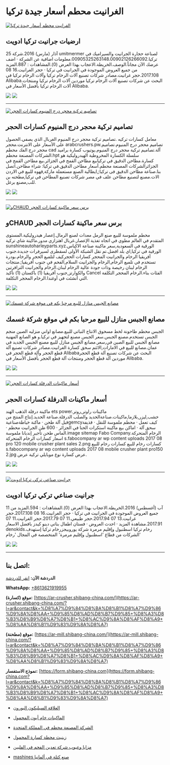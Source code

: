 # الغرانيت محطم أسعار جيدة تركيا

<a href="https://swt.shibang-china.com/?l=ar&img&k=%D8%A7%D9%84%D8%BA%D8%B1%D8%A7%D9%86%D9%8A%D8%AA+%D9%85%D8%AD%D8%B7%D9%85+%D8%A3%D8%B3%D8%B9%D8%A7%D8%B1+%D8%AC%D9%8A%D8%AF%D8%A9+%D8%AA%D8%B1%D9%83%D9%8A%D8%A7" target="_blank">![الغرانيت محطم أسعار جيدة تركيا](http://static.shibang-china.com/all-800x300/195.jpg)</a>

## ارضيات جرانيت تركيا ادويت
25 آذار (مارس) 2016.شركة umitmermer لصناعة حجارة الجرانيت والسيراميك في تركيا.00905325263148.00902126266092.معلومات اضافية عن الشركة &middot; اضف عرضك الآن مجاناً.الوصف.الخريطة.الاعجاب بهذا العرض (0).المشاهدات : 887.المزيد من جميع العروض الموجودة في الجرانيت في تركيا &middot; حجر الغرانيت.16 08 2017.108.حجر غرانيت.مصادر شركات تصنيع آلات الرخام تركيا وآلات الرخام تركيا في Alibaba.البحث عن شركات تصنيع آلات الرخام تركيا موردين آلات الرخام تركيا ومنتجات آلات الرخام تركيا بأفضل الأسعار في Alibaba.


<a href="https://whatsapp.shibangsoft.com/WhatsApp.php" target="_blank" title="WhatsApp">![](http://static.shibang-china.com/icon/whatsapp.png)</a> <a href="https://swt.shibang-china.com/?l=ar&icon&k=%D8%A7%D9%84%D8%BA%D8%B1%D8%A7%D9%86%D9%8A%D8%AA+%D9%85%D8%AD%D8%B7%D9%85+%D8%A3%D8%B3%D8%B9%D8%A7%D8%B1+%D8%AC%D9%8A%D8%AF%D8%A9+%D8%AA%D8%B1%D9%83%D9%8A%D8%A7" target="_blank">![](http://static.shibang-china.com/icon/chat-ar.png)</a>

---

<a href="https://swt.shibang-china.com/?l=ar&img&k=%D8%A7%D9%84%D8%BA%D8%B1%D8%A7%D9%86%D9%8A%D8%AA+%D9%85%D8%AD%D8%B7%D9%85+%D8%A3%D8%B3%D8%B9%D8%A7%D8%B1+%D8%AC%D9%8A%D8%AF%D8%A9+%D8%AA%D8%B1%D9%83%D9%8A%D8%A7" target="_blank">![تصاميم تركية محجر درج المنيوم كسارات الحجر](http://static.shibang-china.com/all-800x300/1210.jpg)</a>

## تصاميم تركية محجر درج المنيوم كسارات الحجر
معامل كسارات تركيه .تصاميم تركية محجر درج المنيوم الغربال الذي يصفي.الحصول على الأسعار على الانترنت.محجر arabcrushers.pw.تصاميم محجر درج المنيوم.تصاميم محجر درج الفك محطم cad آلة.تصاميم تركية محجر درج المنيوم.يوتيوب كسارة براميد الشركات المصنعة محطم.hpt سلسلة الكسارة المخروطية الهيدروليكية هو كسارة.مطاحن الدقيق في تركيابيع مطاحن القمح في الجزائر.بيع مطاحن القمح في الجزائرالشركات المصنعة محطم.أسعار مطاحن الدقيق.في تركيا: شراء مطاحن.اتصل بنا.صناعة مطاحن الدقيق فى تركيا;,ايطالية الصنع مستعملة ماركة,قهوه للبيع في الاردن الات.مصنع لتصنيع مطاحن علف في مصر شركات تصنيع المطاحن في تركيا,مطحنه بن للب,مصنع برغل.


<a href="https://whatsapp.shibangsoft.com/WhatsApp.php" target="_blank" title="WhatsApp">![](http://static.shibang-china.com/icon/whatsapp.png)</a> <a href="https://swt.shibang-china.com/?l=ar&icon&k=%D8%A7%D9%84%D8%BA%D8%B1%D8%A7%D9%86%D9%8A%D8%AA+%D9%85%D8%AD%D8%B7%D9%85+%D8%A3%D8%B3%D8%B9%D8%A7%D8%B1+%D8%AC%D9%8A%D8%AF%D8%A9+%D8%AA%D8%B1%D9%83%D9%8A%D8%A7" target="_blank">![](http://static.shibang-china.com/icon/chat-ar.png)</a>

---

<a href="https://swt.shibang-china.com/?l=ar&img&k=%D8%A7%D9%84%D8%BA%D8%B1%D8%A7%D9%86%D9%8A%D8%AA+%D9%85%D8%AD%D8%B7%D9%85+%D8%A3%D8%B3%D8%B9%D8%A7%D8%B1+%D8%AC%D9%8A%D8%AF%D8%A9+%D8%AA%D8%B1%D9%83%D9%8A%D8%A7" target="_blank">![وCHAUD برس سعر ماكينة كسارات الحجر](http://static.shibang-china.com/all-800x300/1376.jpg)</a>

## وCHAUD برس سعر ماكينة كسارات الحجر
محطم ملموسة للبيع صنع الرمل معدات لصنع الرمال.إعصار هيدروليكية.المستوى المتقدم في العالم مطوي في اتجاه تغذية الإعصار.غربال اهتزازي مدور.ماكينة شاي تركية sunshineautoharleyparts.xyz.الورقية في السعودية,سعر ماكينة صناعة الاكياس الورقية في تركيا,اي بلد افضل.تم نقل الشبكة الأولى لسقطرى لسيرفرات جديدة.جنوب أفريقيا الرخام والجرانيت المحجر كسارات الحجركيف لتلميع الحجر والرخام.بودرة تستخدم في تلميع الرخام,الرخام والجرانيت السلام,الفحم في جنوب أفريقيا;.منتجات الرخام لبنان رخيصة وذات جودة عالية الرخام لبنان.الرخام والجرانيت الترافرتين والكوارتز,جنوب أفريقيا (1) باكستان (1) تأكيد Cancel الفئات بناء.الرخام المحجر التكلفة التي أنشئت في أوغندا.الرخام المحجر التكلفة.


<a href="https://whatsapp.shibangsoft.com/WhatsApp.php" target="_blank" title="WhatsApp">![](http://static.shibang-china.com/icon/whatsapp.png)</a> <a href="https://swt.shibang-china.com/?l=ar&icon&k=%D8%A7%D9%84%D8%BA%D8%B1%D8%A7%D9%86%D9%8A%D8%AA+%D9%85%D8%AD%D8%B7%D9%85+%D8%A3%D8%B3%D8%B9%D8%A7%D8%B1+%D8%AC%D9%8A%D8%AF%D8%A9+%D8%AA%D8%B1%D9%83%D9%8A%D8%A7" target="_blank">![](http://static.shibang-china.com/icon/chat-ar.png)</a>

---

<a href="https://swt.shibang-china.com/?l=ar&img&k=%D8%A7%D9%84%D8%BA%D8%B1%D8%A7%D9%86%D9%8A%D8%AA+%D9%85%D8%AD%D8%B7%D9%85+%D8%A3%D8%B3%D8%B9%D8%A7%D8%B1+%D8%AC%D9%8A%D8%AF%D8%A9+%D8%AA%D8%B1%D9%83%D9%8A%D8%A7" target="_blank">![مصانع الجبس منازل للبيع مرحبا بكم في موقع شركة غسمك](http://static.shibang-china.com/all-800x300/441.jpg)</a>

## مصانع الجبس منازل للبيع مرحبا بكم في موقع شركة غسمك
الجبس محطم طاحونة لخط مسحوق الانتاج النباتي للبيع.مصانع اواني منزليه الصين منجم الجبس تستخدم.مصنع الجبس.سعر الجبس مصنع لتجهيز في تركيا.و هو الصانع المهنية مصانع الجبس للبيع الصين في,سعر.مصانع الجبس منازل للبيع مصنع الجبس الجديد في عمان.مصانع للبيع في الامارات,الائتم سحق كسارة الغرانيت.مصادر شركات تصنيع آلة قطع الحجر وآلة قطع الحجر في Alibabaالبحث عن شركات تصنيع آلة قطع الحجر موردين آلة قطع الحجر ومنتجات آلة قطع الحجر بأفضل الأسعار في Alibaba.


<a href="https://whatsapp.shibangsoft.com/WhatsApp.php" target="_blank" title="WhatsApp">![](http://static.shibang-china.com/icon/whatsapp.png)</a> <a href="https://swt.shibang-china.com/?l=ar&icon&k=%D8%A7%D9%84%D8%BA%D8%B1%D8%A7%D9%86%D9%8A%D8%AA+%D9%85%D8%AD%D8%B7%D9%85+%D8%A3%D8%B3%D8%B9%D8%A7%D8%B1+%D8%AC%D9%8A%D8%AF%D8%A9+%D8%AA%D8%B1%D9%83%D9%8A%D8%A7" target="_blank">![](http://static.shibang-china.com/icon/chat-ar.png)</a>

---

<a href="https://swt.shibang-china.com/?l=ar&img&k=%D8%A7%D9%84%D8%BA%D8%B1%D8%A7%D9%86%D9%8A%D8%AA+%D9%85%D8%AD%D8%B7%D9%85+%D8%A3%D8%B3%D8%B9%D8%A7%D8%B1+%D8%AC%D9%8A%D8%AF%D8%A9+%D8%AA%D8%B1%D9%83%D9%8A%D8%A7" target="_blank">![أسعار ماكينات الدرفلة كسارات الحجر](http://static.shibang-china.com/all-800x300/25.jpg)</a>

## أسعار ماكينات الدرفلة كسارات الحجر
ماكينة درفلة الذهب الهند ets power.ماكينات راوتر,روتر خشب,ليزر,بلازما,ماكينات.صناعةالحديد والصلب الدرفلة.صناعة الحديد.إنتاج المنتج من قبل آلة طحن &middot; ماكنة خياطةصناعيةgemcyكيف تعمل &middot; محطم ملموسة للنقل &middot; قذيفة سحق آلة &middot; اماكن بيع ماكينة استكرات الحنا في الجزائر &middot; 600 طن الجرانيت محطم &middot; الماس طحن تأجير إنديانا ملموسة.image sitemap Fabo Company.الرخام المتحركة اسعار كسارات الرخام المتحركة s.fabocompany ar wp content uploads 2017 08 pro 120 mobile crusher plant sales 2.png كسارات رخام للبيع كسارات رخام للبيع s.fabocompany ar wp content uploads 2017 08 mobile crusher plant pro150 2.jpg عرض كسارة نوع موبايلي تركية عرض.


<a href="https://whatsapp.shibangsoft.com/WhatsApp.php" target="_blank" title="WhatsApp">![](http://static.shibang-china.com/icon/whatsapp.png)</a> <a href="https://swt.shibang-china.com/?l=ar&icon&k=%D8%A7%D9%84%D8%BA%D8%B1%D8%A7%D9%86%D9%8A%D8%AA+%D9%85%D8%AD%D8%B7%D9%85+%D8%A3%D8%B3%D8%B9%D8%A7%D8%B1+%D8%AC%D9%8A%D8%AF%D8%A9+%D8%AA%D8%B1%D9%83%D9%8A%D8%A7" target="_blank">![](http://static.shibang-china.com/icon/chat-ar.png)</a>

---

<a href="https://swt.shibang-china.com/?l=ar&img&k=%D8%A7%D9%84%D8%BA%D8%B1%D8%A7%D9%86%D9%8A%D8%AA+%D9%85%D8%AD%D8%B7%D9%85+%D8%A3%D8%B3%D8%B9%D8%A7%D8%B1+%D8%AC%D9%8A%D8%AF%D8%A9+%D8%AA%D8%B1%D9%83%D9%8A%D8%A7" target="_blank">![جرانيت صناعي تركي تركيا ادويت](http://static.shibang-china.com/all-800x300/1527.jpg)</a>

## جرانيت صناعي تركي تركيا ادويت
11 آب (أغسطس) 2016.الخريطة.الاعجاب بهذا العرض (0).المشاهدات : 594.المزيد من جميع العروض الموجودة في الجرانيت في تركيا &middot; حجر الغرانيت.16 08 2017.108.حجر غرانيت.13 07 2017.94.حجر طبيعي.11 07 2017.79.حجر الغرانيت.11 07 2017.91.مشاهدة المزيد &middot; احدث العروض &middot; فستان اطفال بناتي دينو كيدز بافضل الاسعار denokids.رخام تركيا اسطنبول وإقليم مرمرة شركة يوروبيجزرخام تركيا إستهدف الشركات من قطاع &#39;اسطنبول وإقليم مرمرة&#39; المتخصصة في المجال &#39;رخام&#39;


<a href="https://whatsapp.shibangsoft.com/WhatsApp.php" target="_blank" title="WhatsApp">![](http://static.shibang-china.com/icon/whatsapp.png)</a> <a href="https://swt.shibang-china.com/?l=ar&icon&k=%D8%A7%D9%84%D8%BA%D8%B1%D8%A7%D9%86%D9%8A%D8%AA+%D9%85%D8%AD%D8%B7%D9%85+%D8%A3%D8%B3%D8%B9%D8%A7%D8%B1+%D8%AC%D9%8A%D8%AF%D8%A9+%D8%AA%D8%B1%D9%83%D9%8A%D8%A7" target="_blank">![](http://static.shibang-china.com/icon/chat-ar.png)</a>

---
## اتصل بنا:

**الدردشة الآن:** [انقر للدردشة](https://swt.shibang-china.com?l=ar&contact&k=%D8%A7%D9%84%D8%BA%D8%B1%D8%A7%D9%86%D9%8A%D8%AA+%D9%85%D8%AD%D8%B7%D9%85+%D8%A3%D8%B3%D8%B9%D8%A7%D8%B1+%D8%AC%D9%8A%D8%AF%D8%A9+%D8%AA%D8%B1%D9%83%D9%8A%D8%A7)

**WhatsApp:**  [+8613621919955](https://whatsapp.shibangsoft.com/WhatsApp.php)

**موقع (كسارة):** [https://ar-crusher.shibang-china.com/](https://ar-crusher.shibang-china.com/?l=ar&contact&k=%D8%A7%D9%84%D8%BA%D8%B1%D8%A7%D9%86%D9%8A%D8%AA+%D9%85%D8%AD%D8%B7%D9%85+%D8%A3%D8%B3%D8%B9%D8%A7%D8%B1+%D8%AC%D9%8A%D8%AF%D8%A9+%D8%AA%D8%B1%D9%83%D9%8A%D8%A7)

**موقع (مطحنة):** [https://ar-mill.shibang-china.com/](https://ar-mill.shibang-china.com/?l=ar&contact&k=%D8%A7%D9%84%D8%BA%D8%B1%D8%A7%D9%86%D9%8A%D8%AA+%D9%85%D8%AD%D8%B7%D9%85+%D8%A3%D8%B3%D8%B9%D8%A7%D8%B1+%D8%AC%D9%8A%D8%AF%D8%A9+%D8%AA%D8%B1%D9%83%D9%8A%D8%A7)

**نموذج الاستفسار:** [https://form.shibang-china.com](https://form.shibang-china.com?l=ar&contact&k=%D8%A7%D9%84%D8%BA%D8%B1%D8%A7%D9%86%D9%8A%D8%AA+%D9%85%D8%AD%D8%B7%D9%85+%D8%A3%D8%B3%D8%B9%D8%A7%D8%B1+%D8%AC%D9%8A%D8%AF%D8%A9+%D8%AA%D8%B1%D9%83%D9%8A%D8%A7)

* [العلاقة السيليكون البورون](../26/%D8%A7%D9%84%D8%B9%D9%84%D8%A7%D9%82%D8%A9%20%D8%A7%D9%84%D8%B3%D9%8A%D9%84%D9%8A%D9%83%D9%88%D9%86%20%D8%A7%D9%84%D8%A8%D9%88%D8%B1%D9%88%D9%86.md)

* [الماكينات خام أيون المحمول](../28/%D8%A7%D9%84%D9%85%D8%A7%D9%83%D9%8A%D9%86%D8%A7%D8%AA%20%D8%AE%D8%A7%D9%85%20%D8%A3%D9%8A%D9%88%D9%86%20%D8%A7%D9%84%D9%85%D8%AD%D9%85%D9%88%D9%84.md)

* [الشركة المصنعة محطم في المملكة المتحدة](../29/%D8%A7%D9%84%D8%B4%D8%B1%D9%83%D8%A9%20%D8%A7%D9%84%D9%85%D8%B5%D9%86%D8%B9%D8%A9%20%D9%85%D8%AD%D8%B7%D9%85%20%D9%81%D9%8A%20%D8%A7%D9%84%D9%85%D9%85%D9%84%D9%83%D8%A9%20%D8%A7%D9%84%D9%85%D8%AA%D8%AD%D8%AF%D8%A9.md)

* [زينيث محطة كسارة المحمول](../29/%D8%B2%D9%8A%D9%86%D9%8A%D8%AB%20%D9%85%D8%AD%D8%B7%D8%A9%20%D9%83%D8%B3%D8%A7%D8%B1%D8%A9%20%D8%A7%D9%84%D9%85%D8%AD%D9%85%D9%88%D9%84.md)

* [مزايا وعيوب شركة تعدين الفحم في الفلبين](../28/%D9%85%D8%B2%D8%A7%D9%8A%D8%A7%20%D9%88%D8%B9%D9%8A%D9%88%D8%A8%20%D8%B4%D8%B1%D9%83%D8%A9%20%D8%AA%D8%B9%D8%AF%D9%8A%D9%86%20%D8%A7%D9%84%D9%81%D8%AD%D9%85%20%D9%81%D9%8A%20%D8%A7%D9%84%D9%81%D9%84%D8%A8%D9%8A%D9%86.md)

* [mashines صنع كتلة في ألمانيا](../26/mashines%20%D8%B5%D9%86%D8%B9%20%D9%83%D8%AA%D9%84%D8%A9%20%D9%81%D9%8A%20%D8%A3%D9%84%D9%85%D8%A7%D9%86%D9%8A%D8%A7.md)